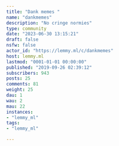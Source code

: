 ```yaml
---
title: "Dank memes " 
name: "dankmemes"
description: "No cringe normies"
type: community
date: "2023-06-30 13:15:21"
draft: false
nsfw: false
actor_id: "https://lemmy.ml/c/dankmemes"
host: lemmy.ml
lastmod: "0001-01-01 00:00:00"
published: "2019-09-26 02:39:12"
subscribers: 943
posts: 25
comments: 81
weight: 25
dau: 1
wau: 2
mau: 22
instances:
- "lemmy_ml"
tags: 
- "lemmy_ml"

---
```

